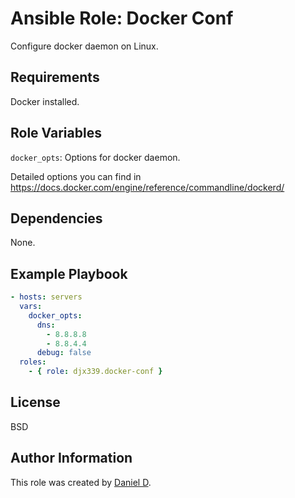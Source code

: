 Ansible Role: Docker Conf
=========

Configure docker daemon on Linux.

Requirements
------------

Docker installed.

Role Variables
--------------

`docker_opts`: Options for docker daemon.

Detailed options you can find in https://docs.docker.com/engine/reference/commandline/dockerd/

Dependencies
------------

None.

Example Playbook
----------------

```yml
- hosts: servers
  vars:
    docker_opts:
      dns:
        - 8.8.8.8
        - 8.8.4.4
      debug: false
  roles:
    - { role: djx339.docker-conf }
```

License
-------

BSD

Author Information
------------------

This role was created by [Daniel D](https://github.com/djx339).
